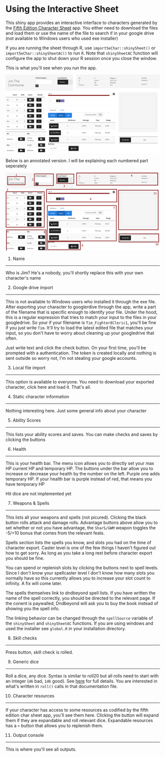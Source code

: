 Using the Interactive Sheet
================

This shiny app provides an interactive interface to characters generated by the [Fifth Edition Character Sheet](https://play.google.com/store/apps/details?id=com.wgkammerer.testgui.basiccharactersheet.app&hl=en) app. You either need to download the files and load them or use the name of the file to search if in your google drive (not available to Windows users who used exe installer)

If you are running the sheet through R, use `import5eChar::shinySheet()` or `import5eChar::shinySheetAC()` to run it. Note that `shinySheetAC` function will configure the app to shut down your R session once you close the window.

This is what you'll see when you run the app.

![](interactiveSheetDocumentation_files/Main.png)

Below is an annotated version. I will be explaining each numbered part seperately

![](interactiveSheetDocumentation_files/Annotated.png)

1. Name
-------

Who is Jim? He's a nobody, you'll shortly replace this with your own character's name

2. Google drive import
----------------------

This is not available to Windows users who installed it through the exe file. After exporting your character to googlerdive through the app, write a part of the filename that is specific enough to identify your file. Under the hood, this is a regular expression that tries to match your input to the files in your googledrive. So your if your filename is `Tim_Fighter8Cleric1`, you'll be fine if you just write `Tim`. It'll try to load the latest edited file that matches your input, so you don't have to worry about cleaning up your googledrive that often.

Just write text and click the check button. On your first time, you'll be prompted with a authentication. The token is created locally and nothing is sent outside so worry not, I'm not stealing your google accounts.

3. Local file import
--------------------

This option is available to everyone. You need to download your exported character, click here and load it. That's all.

4. Static character information
-------------------------------

Nothing interesting here. Just some general info about your character

5. Ability Scores
-----------------

This lists your ability scores and saves. You can make checks and saves by clicking the buttons

6. Health
---------

This is your health bar. The menu icon allows you to directly set your max HP current HP and temporary HP. The buttons under the bar allow you to increase or decrease your health by the number on the left. Purple one adds temporary HP. If your health bar is purple instead of red, that means you have temporary HP

Hit dice are not implemented yet

7. Weapons & Spells
-------------------

This lists all your weapons and spells (not picured). Clicking the black button rolls attack and damage rolls. Advantage buttons above allow you to set whether or not you have advantage, the `SharS/GWM` weapon toggles the -5/+10 bonus that comes from the relevant feats.

Spells section lists the spells you know, and slots you had on the time of character export. Caster level is one of the few things I haven't figured out how to get sorry. As long as you take a long rest before character export you should be fine.

You can spend or replenish slots by clicking the buttons next to spell levels. Since I don't know your spellcaster level I don't know how many slots you normally have so this currently allows you to increase your slot count to infinity. A fix will come later.

The spells themselves link to dndbeyond spell lists. If you have written the name of the spell correctly, you should be directed to the relevant page. If the conent is paywalled, Dndbeyond will ask you to buy the book instead of showing you the spell info.

The linking behavior can be changed through the `spellSource` variable of the `shinySheet` and `shinySheetAC` functions. If you are using windows and used the installer see `global.R` in your installation directory.

8. Skill checks
---------------

Press button, skill check is rolled.

9. Generic dice
---------------

Roll a dice, any dice. Syntax is similar to roll20 but all rolls need to start with an integer (`d6` bad, `1d6` good). See [here](https://github.com/oganm/diceSyntax/blob/master/README.md) for full details. You are interested in what's written in `roll()` calls in that documentation file.

10. Character resources
-----------------------

If your character has access to some resources as codified by the fifth edition char sheet app, you'll see them here. Clicking the button will expand them if they are expandable and roll relevant dice. Expandable resources has a `+` button that allows you to replenish them.

11. Output console
------------------

This is where you'll see all outputs.
